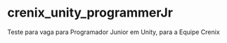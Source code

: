 # crenix_unity_programmerJr
 Teste para vaga para Programador Junior em Unity, para a Equipe Crenix
